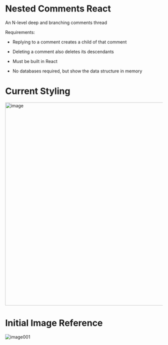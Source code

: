 # Nested Comments React

An N-level deep and branching comments thread

Requirements:

- Replying to a comment creates a child of that comment

- Deleting a comment also deletes its descendants

- Must be built in React

- No databases required, but show the data structure in memory

# Current Styling

<img width="650" alt="image" src="https://user-images.githubusercontent.com/73449259/214394527-7ae6d474-a141-4fef-a05e-89b53935af34.png">

# Initial Image Reference
![image001](https://user-images.githubusercontent.com/73449259/214118725-1da3fb19-2514-4b63-8d51-f2094a586f69.png)

